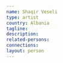 ```yaml
---
name: Shaqir Veseli
type: artist
country: Albania
tagline:
description:
related-persons:
connections:
layout: person
---
```

